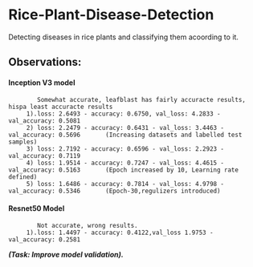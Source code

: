# Rice-Plant-Disease-Detection
Detecting diseases in rice plants and classifying them acoording to it.

## Observations:
  #### Inception V3 model
            Somewhat accurate, leafblast has fairly accuracte results, hispa least accuracte results 
         1).loss: 2.6493 - accuracy: 0.6750, val_loss: 4.2833 - val_accuracy: 0.5081
         2) loss: 2.2479 - accuracy: 0.6431 - val_loss: 3.4463 - val_accuracy: 0.5696       (Increasing datasets and labelled test samples)
         3) loss: 2.7192 - accuracy: 0.6596 - val_loss: 2.2923 - val_accuracy: 0.7119
         4) loss: 1.9514 - accuracy: 0.7247 - val_loss: 4.4615 - val_accuracy: 0.5163       (Epoch increased by 10, Learning rate defined)
         5) loss: 1.6486 - accuracy: 0.7814 - val_loss: 4.9798 - val_accuracy: 0.5346       (Epoch-30,regulizers introduced)
  #### Resnet50 Model
            Not accurate, wrong results.
         1).loss: 1.4497 - accuracy: 0.4122,val_loss 1.9753 - val_accuracy: 0.2581
         
***(Task: Improve model validation).***
